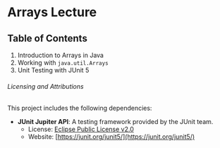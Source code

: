 # Arrays Lecture
## Table of Contents
1. Introduction to Arrays in Java
2. Working with `java.util.Arrays`
3. Unit Testing with JUnit 5

###### Licensing and Attributions
This project includes the following dependencies:

- **JUnit Jupiter API**: A testing framework provided by the JUnit team.
    - License: [Eclipse Public License v2.0](https://www.eclipse.org/legal/epl-v20.html)
    - Website: [https://junit.org/junit5/](https://junit.org/junit5/)
